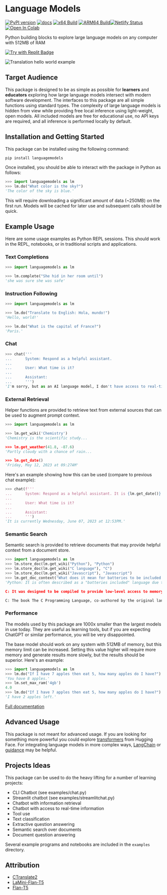 Language Models
===============

[![PyPI version](https://badge.fury.io/py/languagemodels.svg)](https://badge.fury.io/py/languagemodels)
[![docs](https://img.shields.io/badge/docs-online-brightgreen)](https://languagemodels.netlify.app/)
[![x64 Build](https://github.com/jncraton/languagemodels/actions/workflows/build.yml/badge.svg)](https://github.com/jncraton/languagemodels/actions/workflows/build.yml)
[![ARM64 Build](https://github.com/jncraton/languagemodels/actions/workflows/pi.yml/badge.svg)](https://github.com/jncraton/languagemodels/actions/workflows/pi.yml)[![Netlify Status](https://api.netlify.com/api/v1/badges/722e625a-c6bc-4373-bd88-c017adc58c00/deploy-status)](https://app.netlify.com/sites/languagemodels/deploys)
[![Open In Colab](https://colab.research.google.com/assets/colab-badge.svg)](https://colab.research.google.com/github/jncraton/languagemodels/blob/master/examples/translate.ipynb)

Python building blocks to explore large language models on any computer with 512MB of RAM

[![Try with Replit Badge](https://replit.com/badge?caption=Try%20with%20Replit&variant=small)](https://replit.com/@jncraton/langaugemodels#main.py)

![Translation hello world example](media/hello.gif)

Target Audience
---------------

This package is designed to be as simple as possible for **learners** and **educators** exploring how large language models intersect with modern software development. The interfaces to this package are all simple functions using standard types. The complexity of large language models is hidden from view while providing free local inference using light-weight, open models. All included models are free for educational use, no API keys are required, and all inference is performed locally by default.

Installation and Getting Started
--------------------------------

This package can be installed using the following command:

```sh
pip install languagemodels
```

Once installed, you should be able to interact with the package in Python as follows:

```python
>>> import languagemodels as lm
>>> lm.do("What color is the sky?")
'The color of the sky is blue.'
```

This will require downloading a significant amount of data (~250MB) on the first run. Models will be cached for later use and subsequent calls should be quick.

Example Usage
-------------

Here are some usage examples as Python REPL sessions. This should work in the REPL, notebooks, or in traditional scripts and applications.

### Text Completions

```python
>>> import languagemodels as lm

>>> lm.complete("She hid in her room until")
'she was sure she was safe'
```

### Instruction Following

```python
>>> import languagemodels as lm

>>> lm.do("Translate to English: Hola, mundo!")
'Hello, world!'

>>> lm.do("What is the capital of France?")
'Paris.'
```

### Chat

```python
>>> chat('''
...      System: Respond as a helpful assistant.
...
...      User: What time is it?
...
...      Assistant:
...      ''')
'I'm sorry, but as an AI language model, I don't have access to real-time information. Please provide me with the specific time you are asking for so that I can assist you better.'
```

### External Retrieval

Helper functions are provided to retrieve text from external sources that can be used to augment prompt context.

```python
>>> import languagemodels as lm

>>> lm.get_wiki('Chemistry')
'Chemistry is the scientific study...

>>> lm.get_weather(41.8, -87.6)
'Partly cloudy with a chance of rain...

>>> lm.get_date()
'Friday, May 12, 2023 at 09:27AM'
```

Here's an example showing how this can be used (compare to previous chat example):

```python
>>> chat(f'''
...      System: Respond as a helpful assistant. It is {lm.get_date()}
...
...      User: What time is it?
...
...      Assistant:
...      ''')
'It is currently Wednesday, June 07, 2023 at 12:53PM.'
```

### Semantic Search

Semantic search is provided to retrieve documents that may provide helpful context from a document store.

```python
>>> import languagemodels as lm
>>> lm.store_doc(lm.get_wiki("Python"), "Python")
>>> lm.store_doc(lm.get_wiki("C language"), "C")
>>> lm.store_doc(lm.get_wiki("Javascript"), "Javascript")
>>> lm.get_doc_context("What does it mean for batteries to be included in a language?")
'Python: It is often described as a "batteries included" language due to its comprehensive standard library.Guido van Rossum began working on Python in the late 1980s as a successor to the ABC programming language and first released it in 1991 as Python 0.9.

C: It was designed to be compiled to provide low-level access to memory and language constructs that map efficiently to machine instructions, all with minimal runtime support.

C: The book The C Programming Language, co-authored by the original language designer, served for many years as the de facto standard for the language.'
```

### Performance

The models used by this package are 1000x smaller than the largest models in use today. They are useful as learning tools, but if you are expecting ChatGPT or similar performance, you will be very disappointed.

The base model should work on any system with 512MB of memory, but this memory limit can be increased. Setting this value higher will require more memory and generate results more slowly, but the results should be superior. Here's an example:

```python
>>> import languagemodels as lm
>>> lm.do("If I have 7 apples then eat 5, how many apples do I have?")
'You have 8 apples.'
>>> lm.set_max_ram('4gb')
4.0
>>> lm.do("If I have 7 apples then eat 5, how many apples do I have?")
'I have 2 apples left.'
```

[Full documentation](https://languagemodels.netlify.app/)

Advanced Usage
--------------

This package is not meant for advanced usage. If you are looking for something more powerful you could explore [transformers](https://huggingface.co/docs/transformers) from Hugging Face. For integrating language models in more complex ways, [LangChain](https://github.com/hwchase17/langchain) or [guidance](https://github.com/microsoft/guidance) may be helpful.

Projects Ideas
--------------

This package can be used to do the heavy lifting for a number of learning projects:

- CLI Chatbot (see examples/chat.py)
- Streamlit chatbot (see examples/streamlitchat.py)
- Chatbot with information retrieval
- Chatbot with access to real-time information
- Tool use
- Text classification
- Extractive question answering
- Semantic search over documents
- Document question answering

Several example programs and notebooks are included in the `examples` directory.

Attribution
-----------

- [CTranslate2](https://github.com/OpenNMT/CTranslate2)
- [LaMini-Flan-T5](https://huggingface.co/MBZUAI/LaMini-Flan-T5-783M)
- [Flan-T5](https://huggingface.co/google/flan-t5-large)
